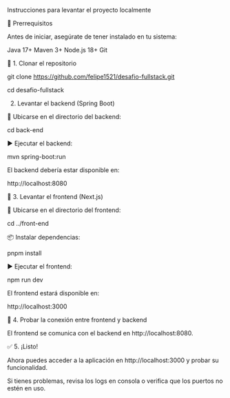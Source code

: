 Instrucciones para levantar el proyecto localmente

📌 Prerrequisitos

Antes de iniciar, asegúrate de tener instalado en tu sistema:

Java 17+   Maven 3+   Node.js 18+   Git

🚀 1. Clonar el repositorio

git clone https://github.com/felipe1521/desafio-fullstack.git

cd desafio-fullstack

2. Levantar el backend (Spring Boot)

📂 Ubicarse en el directorio del backend:

cd back-end

▶️ Ejecutar el backend:

mvn spring-boot:run

El backend debería estar disponible en:

http://localhost:8080

🎨 3. Levantar el frontend (Next.js)

📂 Ubicarse en el directorio del frontend:

cd ../front-end

📦 Instalar dependencias:

pnpm install

▶️ Ejecutar el frontend:

npm run dev

El frontend estará disponible en:

http://localhost:3000

🔗 4. Probar la conexión entre frontend y backend

El frontend se comunica con el backend en http://localhost:8080.

✅ 5. ¡Listo!

Ahora puedes acceder a la aplicación en http://localhost:3000 y probar su funcionalidad.

Si tienes problemas, revisa los logs en consola o verifica que los puertos no estén en uso.
